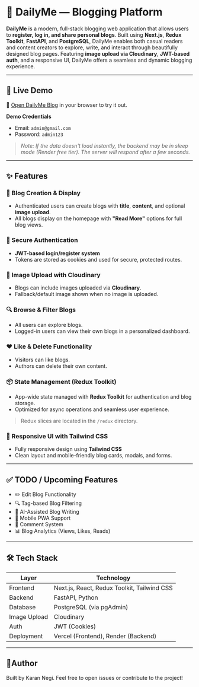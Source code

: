 # 📝 DailyMe — Blogging Platform

**DailyMe** is a modern, full-stack blogging web application that allows users to **register, log in, and share personal blogs**. Built using **Next.js**, **Redux Toolkit**, **FastAPI**, and **PostgreSQL**, DailyMe enables both casual readers and content creators to explore, write, and interact through beautifully designed blog pages. Featuring **image upload via Cloudinary**, **JWT-based auth**, and a responsive UI, DailyMe offers a seamless and dynamic blogging experience.

---

## 🚀 Live Demo

🔗 [Open DailyMe Blog](https://dailyme-seven.vercel.app/) in your browser to try it out.

**Demo Credentials**  
- Email: `admin@gmail.com`  
- Password: `admin123`  

> _Note: If the data doesn't load instantly, the backend may be in sleep mode (Render free tier). The server will respond after a few seconds._

---

## ✨ Features

### 📝 Blog Creation & Display
- Authenticated users can create blogs with **title**, **content**, and optional **image upload**.
- All blogs display on the homepage with **"Read More"** options for full blog views.

### 🔐 Secure Authentication
- **JWT-based login/register system**
- Tokens are stored as cookies and used for secure, protected routes.

### 🌆 Image Upload with Cloudinary
- Blogs can include images uploaded via **Cloudinary**.
- Fallback/default image shown when no image is uploaded.

### 🔍 Browse & Filter Blogs
- All users can explore blogs.
- Logged-in users can view their own blogs in a personalized dashboard.

### ❤️ Like & Delete Functionality
- Visitors can like blogs.
- Authors can delete their own content.

### 📦 State Management (Redux Toolkit)
- App-wide state managed with **Redux Toolkit** for authentication and blog storage.
- Optimized for async operations and seamless user experience.

> Redux slices are located in the `/redux` directory.

### 🎨 Responsive UI with Tailwind CSS
- Fully responsive design using **Tailwind CSS**
- Clean layout and mobile-friendly blog cards, modals, and forms.

---

## ✅ TODO / Upcoming Features

- ✏️ Edit Blog Functionality  
- 🔍 Tag-based Blog Filtering  
- 🧠 AI-Assisted Blog Writing  
- 📱 Mobile PWA Support  
- 💬 Comment System  
- 📊 Blog Analytics (Views, Likes, Reads)

---

## 🛠️ Tech Stack

| Layer      | Technology                               |
|------------|-------------------------------------------|
| Frontend   | Next.js, React, Redux Toolkit, Tailwind CSS |
| Backend    | FastAPI, Python                          |
| Database   | PostgreSQL (via pgAdmin)                 |
| Image Upload | Cloudinary                             |
| Auth       | JWT (Cookies)                            |
| Deployment | Vercel (Frontend), Render (Backend)      |

---

## 👤Author
Built by Karan Negi.
Feel free to open issues or contribute to the project!
